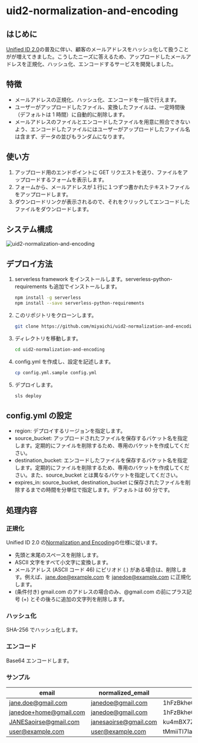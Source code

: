 # uid2-normalization-and-encoding

## はじめに

[Unified ID 2.0](https://unifiedid.com)の普及に伴い、顧客のメールアドレスをハッシュ化して扱うことがが増えてきました。こうしたニーズに答えるため、アップロードしたメールアドレスを正規化、ハッシュ化、エンコードするサービスを開発しました。

## 特徴

- メールアドレスの正規化、ハッシュ化、エンコードを一括で行えます。
- ユーザーがアップロードしたファイル、変換したファイルは、一定時間後（デフォルトは 1 時間）に自動的に削除します。
- メールアドレスのファイルとエンコードしたファイルを用意に照合できないよう、エンコードしたファイルにはユーザーがアップロードしたファイル名は含まず、データの並びもランダムになります。

## 使い方

1. アップロード用のエンドポイントに GET リクエストを送り、ファイルをアップロードするフォームを表示します。
2. フォームから、メールアドレスが１行に１つずつ書かれたテキストファイルをアップロードします。
3. ダウンロードリンクが表示されるので、それをクリックしてエンコードしたファイルをダウンロードします。

## システム構成

![uid2-normalization-and-encoding](https://github.com/miyaichi/uid2-normalization-and-encoding/assets/129797/45b781a6-c91c-4a7a-8233-76c1357fab33)

## デプロイ方法

1. serverless framework をインストールします。serverless-python-requirements も追加でインストールします。
   ```bash
   npm install -g serverless
   npm install --save serverless-python-requirements
   ```
2. このリポジトリをクローンします。
   ```bash
   git clone https://github.com/miyaichi/uid2-normalization-and-encoding.git
   ```
3. ディレクトリを移動します。
   ```bash
   cd uid2-normalization-and-encoding
   ```
4. config.yml を作成し、設定を記述します。
   ```bash
   cp config.yml.sample config.yml
   ```
5. デプロイします。
   ```bash
   sls deploy
   ```

## config.yml の設定

- region: デプロイするリージョンを指定します。
- source_bucket: アップロードされたファイルを保存するバケット名を指定します。定期的にファイルを削除するため、専用のバケットを作成してください。
- destination_bucket: エンコードしたファイルを保存するバケット名を指定します。定期的にファイルを削除するため、専用のバケットを作成してください。また、source_bucket とは異なるバケットを指定してください。
- expires_in: source_bucket, destination_bucket に保存されたファイルを削除するまでの時間を分単位で指定します。デフォルトは 60 分です。

## 処理内容

### 正規化

Unified ID 2.0 の[Normalization and Encoding](https://unifiedid.com/uid2/normalization-and-encoding)の仕様に従います。

- 先頭と末尾のスペースを削除します。
- ASCII 文字をすべて小文字に変換します。
- メールアドレス (ASCII コード 46) にピリオド (.) がある場合は、削除します。例えば、jane.doe@example.com を janedoe@example.com に正規化します。
- (条件付き) gmail.com のアドレスの場合のみ、@gmail.com の前にプラス記号 (+) とその後ろに追加の文字列を削除します。

### ハッシュ化

SHA-256 でハッシュ化します。

### エンコード

Base64 エンコードします。

### サンプル

| email                  | normalized_email      | hash and encoded                             |
| ---------------------- | --------------------- | -------------------------------------------- |
| jane.doe@gmail.com     | janedoe@gmail.com     | 1hFzBkhe0OUK+rOshx6Y+BaZFR8wKBUn1j/18jNlbGk= |
| janedoe+home@gmail.com | janedoe@gmail.com     | 1hFzBkhe0OUK+rOshx6Y+BaZFR8wKBUn1j/18jNlbGk= |
| JANESaoirse@gmail.com  | janesaoirse@gmail.com | ku4mBX7Z3qJTXWyLFB1INzkyR2WZGW4ANSJUiW21iI8= |
| user@example.com       | user@example.com      | tMmiiTI7IaAcPpQPFQ65uMVCWH8av9jw4cwf/F5HVRQ= |
